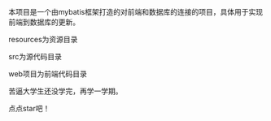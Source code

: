 本项目是一个由mybatis框架打造的对前端和数据库的连接的项目，具体用于实现前端到数据库的更新。

resources为资源目录

src为源代码目录

web项目为前端代码目录

苦逼大学生还没学完，再学一学期。

点点star吧！

